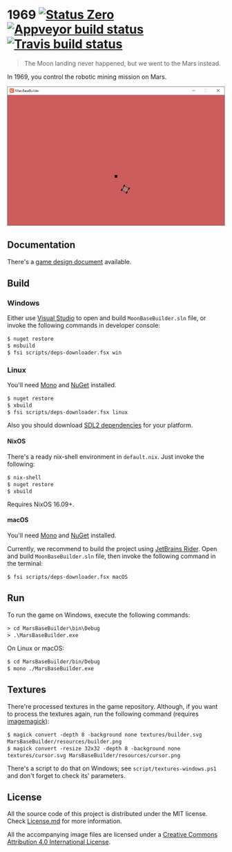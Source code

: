 ﻿1969 [![Status Zero][status-zero]][andivionian-status-classifier] [![Appveyor build status][appveyor-status]][appveyor] [![Travis build status][travis-status]][travis]
====

> The Moon landing never happened, but we went to the Mars instead.

In 1969, you control the robotic mining mission on Mars.

![Game screenshot][screenshot]

Documentation
-------------

There's a [game design document][docs-game-design] available.

Build
-----

### Windows

Either use [Visual Studio][visual-studio] to open and build `MoonBaseBuilder.sln`
file, or invoke the following commands in developer console:

```console
$ nuget restore
$ msbuild
$ fsi scripts/deps-downloader.fsx win
```

### Linux

You'll need [Mono][mono] and [NuGet][nuget] installed.

```console
$ nuget restore
$ xbuild
$ fsi scripts/deps-downloader.fsx linux
```

Also you should download [SDL2 dependencies][monogame-sdl] for your platform.

#### NixOS

There's a ready nix-shell environment in `default.nix`. Just invoke the
following:

```console
$ nix-shell
$ nuget restore
$ xbuild
```

Requires NixOS 16.09+.

#### macOS

You'll need [Mono][mono] and [NuGet][nuget] installed.

Currently, we recommend to build the project using [JetBrains Rider][jetbrains-rider].
Open and build `MoonBaseBuilder.sln` file,
then invoke the following command in the terminal:

```console
$ fsi scripts/deps-downloader.fsx macOS
```

Run
---

To run the game on Windows, execute the following commands:

```console
> cd MarsBaseBuilder\bin\Debug
> .\MarsBaseBuilder.exe
```

On Linux or macOS:

```console
$ cd MarsBaseBuilder/bin/Debug
$ mono ./MarsBaseBuilder.exe
```

Textures
--------

There're processed textures in the game repository. Although, if you want to
process the textures again, run the following command (requires
[imagemagick][]):

```console
$ magick convert -depth 8 -background none textures/builder.svg MarsBaseBuilder/resources/builder.png
$ magick convert -resize 32x32 -depth 8 -background none textures/cursor.svg MarsBaseBuilder/resources/cursor.png
```

There's a script to do that on Windows; see `script/textures-windows.ps1` and
don't forget to check its' parameters.

License
-------

All the source code of this project is distributed under the MIT license. Check
[License.md][license] for more information.

All the accompanying image files are licensed under a [Creative Commons
Attribution 4.0 International License][cc-by-license].

[docs-game-design]: docs/game-design.md
[license]: License.md

[screenshot]: docs/screenshot.png

[andivionian-status-classifier]: https://github.com/ForNeVeR/andivionian-status-classifier#status-zero-
[appveyor]: https://ci.appveyor.com/project/ForNeVeR/1969/branch/master
[cc-by-license]: https://creativecommons.org/licenses/by/4.0/
[imagemagick]: https://www.imagemagick.org/script/index.php
[mono]: http://www.mono-project.com/
[monogame-sdl]: https://github.com/MonoGame/MonoGame.Dependencies/tree/master/SDL
[nuget]: https://www.nuget.org/
[travis]: https://travis-ci.org/ForNeVeR/1969
[visual-studio]: https://www.visualstudio.com/
[jetbrains-rider]: https://www.jetbrains.com/rider/
[xunit]: https://xunit.github.io/

[appveyor-status]: https://ci.appveyor.com/api/projects/status/n0bi5bm1uwd8irwh/branch/master?svg=true
[status-zero]: https://img.shields.io/badge/status-zero-lightgrey.svg
[travis-status]: https://travis-ci.org/ForNeVeR/1969.svg?branch=master
